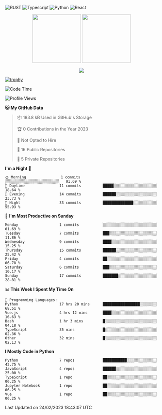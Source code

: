 ![RUST](https://img.shields.io/badge/-Rust-141414?style=flat&logo=rust)
![Typescript](https://img.shields.io/badge/-Typescript-141414?style=flat&logo=typescript)
![Python](https://img.shields.io/badge/-Python-141414?style=flat&logo=python)
![React](https://img.shields.io/badge/-React-141414?style=flat&logo=react)

<p align="center">
  <img height="160" src="https://github-readme-stats.vercel.app/api/top-langs/?username=k4zam1&theme=dracula&hide=html,css,dockerfile,shell,ejs,stylus,javascript&count_private=true&show_icons=true&hide_border=true&layout=compact"/>
  <img height="160" src="https://github-readme-stats.vercel.app/api?username=k4zam1&count_private=true&show_icons=true&theme=dracula&include_all_commits=true&hide_border=true"/>
</p>
<p align="center">
<img src="https://activity-graph.herokuapp.com/graph?username=k4zam1&theme=dracula"/>
</p>

[![trophy](https://github-profile-trophy.vercel.app/?username=k4zam1)](https://github.com/ryo-ma/github-profile-trophy)

<!--START_SECTION:waka-->
![Code Time](http://img.shields.io/badge/Code%20Time-470%20hrs%2039%20mins-blue)

![Profile Views](http://img.shields.io/badge/Profile%20Views-0-blue)

**🐱 My GitHub Data** 

> 📦 183.8 kB Used in GitHub's Storage 
 > 
> 🏆 0 Contributions in the Year 2023
 > 
> 🚫 Not Opted to Hire
 > 
> 📜 16 Public Repositories 
 > 
> 🔑 5 Private Repositories 
 > 
**I'm a Night 🦉** 

```text
🌞 Morning                1 commits           ░░░░░░░░░░░░░░░░░░░░░░░░░   01.69 % 
🌆 Daytime                11 commits          █████░░░░░░░░░░░░░░░░░░░░   18.64 % 
🌃 Evening                14 commits          ██████░░░░░░░░░░░░░░░░░░░   23.73 % 
🌙 Night                  33 commits          ██████████████░░░░░░░░░░░   55.93 % 
```
📅 **I'm Most Productive on Sunday** 

```text
Monday                   1 commits           ░░░░░░░░░░░░░░░░░░░░░░░░░   01.69 % 
Tuesday                  7 commits           ███░░░░░░░░░░░░░░░░░░░░░░   11.86 % 
Wednesday                9 commits           ████░░░░░░░░░░░░░░░░░░░░░   15.25 % 
Thursday                 15 commits          ██████░░░░░░░░░░░░░░░░░░░   25.42 % 
Friday                   4 commits           ██░░░░░░░░░░░░░░░░░░░░░░░   06.78 % 
Saturday                 6 commits           ███░░░░░░░░░░░░░░░░░░░░░░   10.17 % 
Sunday                   17 commits          ███████░░░░░░░░░░░░░░░░░░   28.81 % 
```


📊 **This Week I Spent My Time On** 

```text
💬 Programming Languages: 
Python                   17 hrs 20 mins      █████████████████░░░░░░░░   68.51 % 
Vue.js                   4 hrs 12 mins       ████░░░░░░░░░░░░░░░░░░░░░   16.63 % 
Bash                     1 hr 3 mins         █░░░░░░░░░░░░░░░░░░░░░░░░   04.18 % 
TypeScript               35 mins             █░░░░░░░░░░░░░░░░░░░░░░░░   02.36 % 
Other                    32 mins             █░░░░░░░░░░░░░░░░░░░░░░░░   02.13 % 
```

**I Mostly Code in Python** 

```text
Python                   7 repos             ███████████░░░░░░░░░░░░░░   43.75 % 
JavaScript               4 repos             ██████░░░░░░░░░░░░░░░░░░░   25.00 % 
TypeScript               1 repo              ██░░░░░░░░░░░░░░░░░░░░░░░   06.25 % 
Jupyter Notebook         1 repo              ██░░░░░░░░░░░░░░░░░░░░░░░   06.25 % 
Vue                      1 repo              ██░░░░░░░░░░░░░░░░░░░░░░░   06.25 % 
```




 Last Updated on 24/02/2023 18:43:07 UTC
<!--END_SECTION:waka-->
